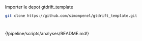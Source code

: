 
Importer le depot  gtdrift_template

```bash
git clone https://github.com/simonpenel/gtdrift_template.git
```

```{include} ./pipeline/scripts/analyses/README.md
```
```{include}https://github.com/simonpenel/gtdrift_template/blob/master/pipeline/scripts/analyses/README.md
```

{!pipeline/scripts/analyses/README.md!}
